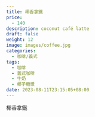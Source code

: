 ```yaml
---
title: 椰香拿鐵
price:
  - 140
description: coconut café latte
draft: false
weight: 12
image: images/coffee.jpg
categories:
  - 咖啡/義式
tags:
  - 咖啡
  - 義式咖啡
  - 牛奶
  - 椰子糖漿
date: 2023-08-11T23:15:05+08:00
---
```


 椰香拿鐵
